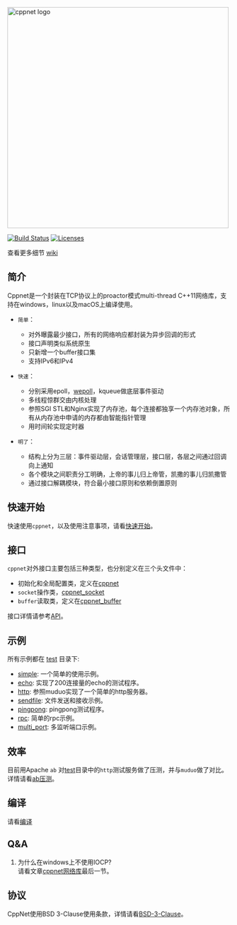 <p align="left"><img width="500" src="./doc/image/logo.png" alt="cppnet logo"></p>

<p align="left">
    <a href="https://travis-ci.org/caozhiyi/CppNet"><img src="https://travis-ci.org/caozhiyi/CppNet.svg?branch=master" alt="Build Status"></a>
    <a href="https://opensource.org/licenses/BSD-3-Clause"><img src="https://img.shields.io/badge/license-bsd-orange.svg" alt="Licenses"></a>
</p> 

查看更多细节 [wiki](https://github.com/caozhiyi/CppNet/wiki)

## 简介

Cppnet是一个封装在TCP协议上的proactor模式multi-thread C++11网络库，支持在windows，linux以及macOS上编译使用。     
 - `简单`：   
    + 对外曝露最少接口，所有的网络响应都封装为异步回调的形式
    + 接口声明类似系统原生
    + 只新增一个buffer接口集
    + 支持IPv6和IPv4

- `快速`：    
    + 分别采用epoll，[wepoll](https://github.com/piscisaureus/wepoll)，kqueue做底层事件驱动
    + 多线程惊群交由内核处理
    + 参照SGI STL和Nginx实现了内存池，每个连接都独享一个内存池对象，所有从内存池中申请的内存都由智能指针管理
    + 用时间轮实现定时器

- `明了`： 
    + 结构上分为三层：事件驱动层，会话管理层，接口层，各层之间通过回调向上通知
    + 各个模块之间职责分工明确，上帝的事儿归上帝管，凯撒的事儿归凯撒管
    + 通过接口解耦模块，符合最小接口原则和依赖倒置原则

## 快速开始
快速使用`cppnet`，以及使用注意事项，请看[快速开始](doc/start/quick_start_cn.md)。

## 接口

`cppnet`对外接口主要包括三种类型，也分别定义在三个头文件中：
- 初始化和全局配置类，定义在[cppnet](/include/cppnet.h)
- `socket`操作类，[cppnet_socket](/include/cppnet_socket.h)
- `buffer`读取类，定义在[cppnet_buffer](/include/cppnet_buffer.h)
   
接口详情请参考[API](/doc/api/api_cn.md)。

## 示例

所有示例都在 [test](/test) 目录下:   
- [simple](/test/simple): 一个简单的使用示例。   
- [echo](/test/echo): 实现了200连接量的echo的测试程序。   
- [http](/test/http): 参照muduo实现了一个简单的http服务器。   
- [sendfile](/test/sendfile): 文件发送和接收示例。   
- [pingpong](/test/pingpong): pingpong测试程序。   
- [rpc](/test/rpc): 简单的rpc示例。   
- [multi_port](/test/multi_port): 多监听端口示例。    

## 效率

目前用Apache `ab` 对[test](/test)目录中的`http`测试服务做了压测，并与`muduo`做了对比。   
详情请看[ab压测](/doc/efficiency/apache_ab_bench_cn.md)。

## 编译

请看[编译](/doc/build/build_cn.md)

## Q&A 
1. 为什么在windows上不使用IOCP?    
请看文章[cppnet网络库](/doc/introduction/cppnet.md)最后一节。

## 协议

CppNet使用BSD 3-Clause使用条款，详情请看[BSD-3-Clause](https://opensource.org/licenses/BSD-3-Clause)。
